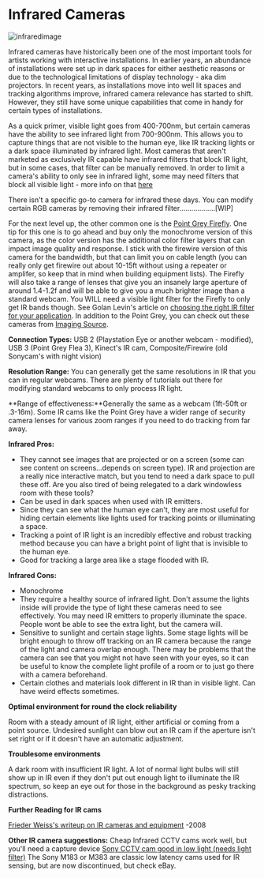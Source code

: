 # Infrared Cameras

![infraredimage](infrared.jpg)

Infrared cameras have historically been one of the most important tools for artists working with interactive installations. In earlier years, an abundance of installations were set up in dark spaces for either aesthetic reasons or due to the technological limitations of display technology - aka dim projectors. In recent years, as installations move into well lit spaces and tracking algorithms improve, infrared camera relevance has started to shift. However, they still have some unique capabilities that come in handy for certain types of installations.

As a quick primer, visible light goes from 400-700nm, but certain cameras have the ability to see infrared light from 700-900nm. This allows you to capture things that are not visible to the human eye, like IR tracking lights or a dark space illuminated by infrared light. Most cameras that aren't marketed as exclusively IR capable have infrared filters that block IR light, but in some cases, that filter can be manually removed. In order to limit a camera's ability to only see in infrared light, some may need filters that block all visible light - more info on that [here](http://www.flong.com/blog/2010/a-brief-note-on-infrared-filters-87-vs-87c/)

There isn't a specific go-to camera for infrared these days. You can modify certain RGB cameras by removing their infrared filter..................\[WIP]

For the next level up, the other common one is the [Point Grey Firefly](http://www.ptgrey.com/products/fireflymv/fireflymv\_usb\_firewire\_cmos\_camera.asp). One tip for this one is to go ahead and buy only the monochrome version of this camera, as the color version has the additional color filter layers that can impact image quality and response. I stick with the firewire version of this camera for the bandwidth, but that can limit you on cable length (you can really only get firewire out about 10-15ft without using a repeater or amplifer, so keep that in mind when building equipment lists). The Firefly will also take a range of lenses that give you an insanely large aperture of around 1.4-1.2f and will be able to give you a much brighter image than a standard webcam. You WILL need a visible light filter for the Firefly to only get IR bands though. See Golan Levin's article on [choosing the right IR filter for your application](http://www.flong.com/blog/2010/a-brief-note-on-infrared-filters-87-vs-87c/). In addition to the Point Grey, you can check out these cameras from [Imaging Source](http://www.theimagingsource.com/en\_US/products/cameras/).

**Connection Types:** USB 2 (Playstation Eye or another webcam - modified), USB 3 (Point Grey Flea 3), Kinect's IR cam, Composite/Firewire (old Sonycam's with night vision)

**Resolution Range:** You can generally get the same resolutions in IR that you can in regular webcams. There are plenty of tutorials out there for modifying standard webcams to only process IR light.

\*\*Range of effectiveness:\*\*Generally the same as a webcam (1ft-50ft or .3-16m). Some IR cams like the Point Grey have a wider range of security camera lenses for various zoom ranges if you need to do tracking from far away.

**Infrared Pros:**

* They cannot see images that are projected or on a screen (some can see content on screens...depends on screen type). IR and projection are a really nice interactive match, but you tend to need a dark space to pull these off. Are you also tired of being relegated to a dark windowless room with these tools?
* Can be used in dark spaces when used with IR emitters.
* Since they can see what the human eye can't, they are most useful for hiding certain elements like lights used for tracking points or illuminating a space.
* Tracking a point of IR light is an incredibly effective and robust tracking method because you can have a bright point of light that is invisible to the human eye.
* Good for tracking a large area like a stage flooded with IR.

**Infrared Cons:**

* Monochrome
* They require a healthy source of infrared light. Don't assume the lights inside will provide the type of light these cameras need to see effectively. You may need IR emitters to properly illuminate the space. People wont be able to see the extra light, but the camera will.
* Sensitive to sunlight and certain stage lights. Some stage lights will be bright enough to throw off tracking on an IR camera because the range of the light and camera overlap enough. There may be problems that the camera can see that you might not have seen with your eyes, so it can be useful to know the complete light profile of a room or to just go there with a camera beforehand.
* Certain clothes and materials look different in IR than in visible light. Can have weird effects sometimes.

**Optimal environment for round the clock reliability**

Room with a steady amount of IR light, either artificial or coming from a point source. Undesired sunlight can blow out an IR cam if the aperture isn't set right or if it doesn't have an automatic adjustment.

**Troublesome environments**

A dark room with insufficient IR light. A lot of normal light bulbs will still show up in IR even if they don't put out enough light to illuminate the IR spectrum, so keep an eye out for those in the background as pesky tracking distractions.

**Further Reading for IR cams**

[Frieder Weiss's writeup on IR cameras and equipment](http://frieder-weiss.de/eyecon/infrared.html) -2008

**Other IR camera suggestions:** Cheap Infrared CCTV cams work well, but you'll need a capture device [Sony CCTV cam good in low light (needs light filter)](http:/www.supercircuits.com/security-cameras/2-megapixel-hdcctv-box-security-camera-hdmi-blk-hdc20%3EFull%20HD%20over%20HD-SDI%20or%20HDMI%20\(needs%20filter!\)%3C/a%3E%3Cbr%20/%3E%20%3Ca%20href=/) The Sony M183 or M383 are classic low latency cams used for IR sensing, but are now discontinued, but check eBay.
